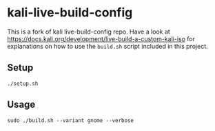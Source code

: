 # kali-live-build-config
This is a fork of kali live-build-config repo. 
Have a look at https://docs.kali.org/development/live-build-a-custom-kali-iso for explanations on how to use the `build.sh` script included in this project.
## Setup
```
./setup.sh
```
## Usage
```
sudo ./build.sh --variant gnome --verbose
```
